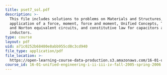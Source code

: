 ```yaml
---
title: pset7_sol.pdf
description: >-
  This file includes solutions to problems on Materials and Structures,
  application of a force, moment, force and moment, Unified Concepts, Thevinin
  and Norton equivalent circuits, and constitutive law for capacitors and
  inductors.
type: course
layout: pdf
uid: a71c0252b68480e8abb955cd8c3cd940
file_type: application/pdf
file_location: >-
  https://open-learning-course-data-production.s3.amazonaws.com/16-01-unified-engineering-i-ii-iii-iv-fall-2005-spring-2006/a71c0252b68480e8abb955cd8c3cd940_pset7_sol.pdf
course_id: 16-01-unified-engineering-i-ii-iii-iv-fall-2005-spring-2006
---
```

